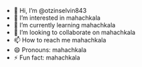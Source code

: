 - 👋 Hi, I’m @otzinselvin843
- 👀 I’m interested in mahachkala
- 🌱 I’m currently learning mahachkala
- 💞️ I’m looking to collaborate on mahachkala
- 📫 How to reach me mahachkala
- 😄 Pronouns: mahachkala
- ⚡ Fun fact: mahachkala

